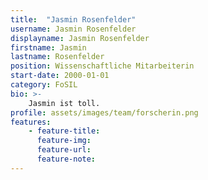 ```yaml
---
title:  "Jasmin Rosenfelder"
username: Jasmin Rosenfelder
displayname: Jasmin Rosenfelder
firstname: Jasmin
lastname: Rosenfelder
position: Wissenschaftliche Mitarbeiterin
start-date: 2000-01-01
category: FoSIL
bio: >- 
    Jasmin ist toll.   
profile: assets/images/team/forscherin.png
features:
    - feature-title: 
      feature-img: 
      feature-url: 
      feature-note: 
---
```

